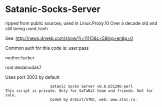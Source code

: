 # Satanic-Socks-Server
ripped from public sources; used in Linux.Proxy.10
Over a decade old and still being used /smh

See: http://news.drweb.com/show/?i=11115&c=5&lng=en&p=0

Common auth for this code is:
  user:pass
  
  mother:fucker
  
  root:dedaloodak7
  
  
 Uses port 3003 by default
 
                        Satanic Socks Server v0.8.031206-perl 
    This script is private. Only for SaTaNiC team and friends. Not for sale. 
                        Coded by drmist/STNC, web: www.stnc.ru.
